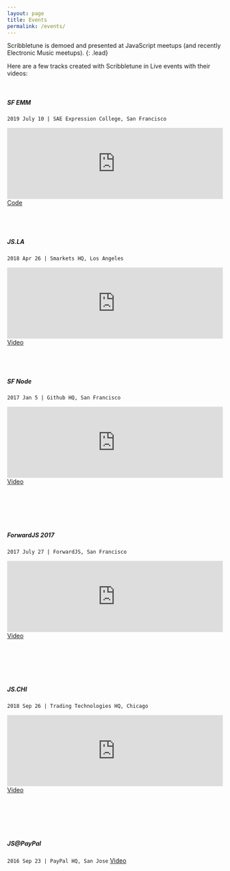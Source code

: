 ```yaml
---
layout: page
title: Events
permalink: /events/
---
```


Scribbletune is demoed and presented at JavaScript meetups (and recently Electronic Music meetups).
{: .lead}

Here are a few tracks created with Scribbletune in Live events with their videos:

<br>

##### SF EMM

`2019 July 10 | SAE Expression College, San Francisco`

<iframe width="100%" height="166" scrolling="no" frameborder="no" allow="autoplay" src="https://w.soundcloud.com/player/?url=https%3A//api.soundcloud.com/tracks/653204363&color=%23080404&auto_play=false&hide_related=false&show_comments=true&show_user=true&show_reposts=false&show_teaser=true"></iframe>
<a href="/examples/beat2">Code</a>

## <br>

##### JS.LA

`2018 Apr 26 | Smarkets HQ, Los Angeles`

<iframe width="100%" height="166" scrolling="no" frameborder="no" allow="autoplay" src="https://w.soundcloud.com/player/?url=https%3A//api.soundcloud.com/tracks/439449453&color=%232e2e2e&auto_play=false&hide_related=false&show_comments=true&show_user=true&show_reposts=false&show_teaser=true"></iframe>
<a href="https://www.youtube.com/watch?v=SySdchiCjsQ">Video</a>

## <br>

##### SF Node

`2017 Jan 5 | Github HQ, San Francisco`

<iframe width="100%" height="166" scrolling="no" frameborder="no" allow="autoplay" src="https://w.soundcloud.com/player/?url=https%3A//api.soundcloud.com/tracks/308448387&color=%232e2e2e&auto_play=false&hide_related=false&show_comments=true&show_user=true&show_reposts=false&show_teaser=true"></iframe>
<a href="https://www.youtube.com/watch?v=iwuZzp_ZnLo">Video</a>

## <br>

<br>

##### ForwardJS 2017

`2017 July 27 | ForwardJS, San Francisco`

<iframe width="100%" height="166" scrolling="no" frameborder="no" allow="autoplay" src="https://w.soundcloud.com/player/?url=https%3A//api.soundcloud.com/tracks/335145548&color=%232e2e2e&auto_play=false&hide_related=false&show_comments=true&show_user=true&show_reposts=false&show_teaser=true"></iframe>
<a href="https://www.youtube.com/watch?v=52Z5cItzeB8">Video</a>

## <br>

<br>

##### JS.CHI

`2018 Sep 26 | Trading Technologies HQ, Chicago`

<iframe width="100%" height="166" scrolling="no" frameborder="no" allow="autoplay" src="https://w.soundcloud.com/player/?url=https%3A//api.soundcloud.com/tracks/506703696&color=%232e2e2e&auto_play=false&hide_related=false&show_comments=true&show_user=true&show_reposts=false&show_teaser=true"></iframe>
<a href="https://www.youtube.com/watch?v=u811SNidz5U">Video</a>

## <br>

<br>

##### JS@PayPal

`2016 Sep 23 | PayPal HQ, San Jose`
<a href="https://www.youtube.com/watch?v=R7SzhvTQw7c">Video</a>

